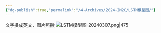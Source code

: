 ```yaml
---
{"dg-publish":true,"permalink":"/4-Archives/2024-IM2C/LSTM模型图/"}
---
```


文字换成英文，图片照搬
![LSTM模型图-20240307.png|475](/img/user/5-Attachment/Image/LSTM%E6%A8%A1%E5%9E%8B%E5%9B%BE-20240307.png)